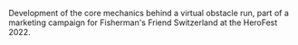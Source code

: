 Development of the core mechanics behind a virtual obstacle run, part of a marketing campaign for Fisherman's Friend Switzerland at the HeroFest 2022.
